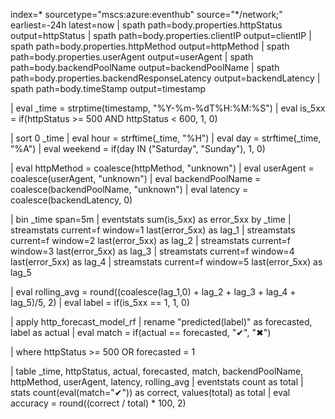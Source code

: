 index=* sourcetype="mscs:azure:eventhub" source="*/network;" earliest=-24h latest=now
| spath path=body.properties.httpStatus output=httpStatus
| spath path=body.properties.clientIP output=clientIP
| spath path=body.properties.httpMethod output=httpMethod
| spath path=body.properties.userAgent output=userAgent
| spath path=body.backendPoolName output=backendPoolName
| spath path=body.properties.backendResponseLatency output=backendLatency
| spath path=body.timeStamp output=timestamp

| eval _time = strptime(timestamp, "%Y-%m-%dT%H:%M:%S")
| eval is_5xx = if(httpStatus >= 500 AND httpStatus < 600, 1, 0)

| sort 0 _time
| eval hour = strftime(_time, "%H")
| eval day = strftime(_time, "%A")
| eval weekend = if(day IN ("Saturday", "Sunday"), 1, 0)

| eval httpMethod = coalesce(httpMethod, "unknown")
| eval userAgent = coalesce(userAgent, "unknown")
| eval backendPoolName = coalesce(backendPoolName, "unknown")
| eval latency = coalesce(backendLatency, 0)

| bin _time span=5m
| eventstats sum(is_5xx) as error_5xx by _time
| streamstats current=f window=1 last(error_5xx) as lag_1
| streamstats current=f window=2 last(error_5xx) as lag_2
| streamstats current=f window=3 last(error_5xx) as lag_3
| streamstats current=f window=4 last(error_5xx) as lag_4
| streamstats current=f window=5 last(error_5xx) as lag_5

| eval rolling_avg = round((coalesce(lag_1,0) + lag_2 + lag_3 + lag_4 + lag_5)/5, 2)
| eval label = if(is_5xx == 1, 1, 0)

| apply http_forecast_model_rf
| rename "predicted(label)" as forecasted, label as actual
| eval match = if(actual == forecasted, "✔", "✖")

| where httpStatus >= 500 OR forecasted = 1

| table _time, httpStatus, actual, forecasted, match, backendPoolName, httpMethod, userAgent, latency, rolling_avg
| eventstats count as total
| stats count(eval(match="✔")) as correct, values(total) as total
| eval accuracy = round((correct / total) * 100, 2)